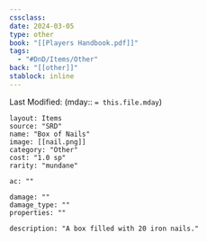```yaml
---
cssclass: 
date: 2024-03-05
type: other
book: "[[Players Handbook.pdf]]"
tags:
  - "#DnD/Items/Other"
back: "[[other]]"
stablock: inline
---
```

Last Modified: (mday:: `= this.file.mday`)


```statblock
layout: Items
source: "SRD"
name: "Box of Nails"
image: [[nail.png]]
category: "Other"
cost: "1.0 sp"
rarity: "mundane"

ac: ""

damage: ""
damage_type: ""
properties: ""

description: "A box filled with 20 iron nails."
```